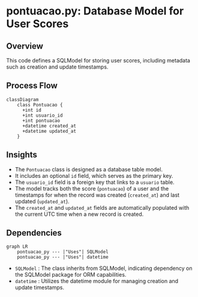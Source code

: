 # pontuacao.py: Database Model for User Scores

## Overview
This code defines a SQLModel for storing user scores, including metadata such as creation and update timestamps.

## Process Flow
```mermaid
classDiagram
    class Pontuacao {
      +int id
      +int usuario_id
      +int pontuacao
      +datetime created_at
      +datetime updated_at
    }
```

## Insights
- The `Pontuacao` class is designed as a database table model.
- It includes an optional `id` field, which serves as the primary key.
- The `usuario_id` field is a foreign key that links to a `usuario` table.
- The model tracks both the score (`pontuacao`) of a user and the timestamps for when the record was created (`created_at`) and last updated (`updated_at`).
- The `created_at` and `updated_at` fields are automatically populated with the current UTC time when a new record is created.

## Dependencies
```mermaid
graph LR
    pontuacao_py --- |"Uses"| SQLModel
    pontuacao_py --- |"Uses"| datetime
```
- `SQLModel` : The class inherits from SQLModel, indicating dependency on the SQLModel package for ORM capabilities.
- `datetime` : Utilizes the datetime module for managing creation and update timestamps.